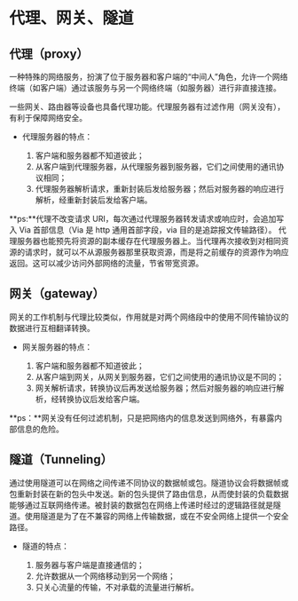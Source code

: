 # 代理、网关、隧道

## 代理（proxy）

一种特殊的网络服务，扮演了位于服务器和客户端的“中间人”角色，允许一个网络终端（如客户端）通过该服务与另一个网络终端（如服务器）进行非直接连接。

一些网关、路由器等设备也具备代理功能。代理服务器有过滤作用（网关没有），有利于保障网络安全。

- 代理服务器的特点：

  1. 客户端和服务器都不知道彼此；
  2. 从客户端到代理服务器，从代理服务器到服务器，它们之间使用的通讯协议相同；
  3. 代理服务器解析请求，重新封装后发给服务器；然后对服务器的响应进行解析，经重新封装后发给客户端。

**ps:**代理不改变请求 URI，每次通过代理服务器转发请求或响应时，会追加写入 Via 首部信息（Via 是 http 通用首部字段，via 目的是追踪报文传输路径）。
代理服务器也能预先将资源的副本缓存在代理服务器上。当代理再次接收到对相同资源的请求时，就可以不从源服务器那里获取资源，而是将之前缓存的资源作为响应返回。这可以减少访问外部网络的流量，节省带宽资源。

## 网关（gateway）

网关的工作机制与代理比较类似，作用就是对两个网络段中的使用不同传输协议的数据进行互相翻译转换。

- 网关服务器的特点：

  1. 客户端和服务器都不知道彼此；
  2. 从客户端到网关，从网关到服务器，它们之间使用的通讯协议是不同的；
  3. 网关解析请求，转换协议后再发送给服务器；然后对服务器的响应进行解析，经转换协议后发给客户端。

**ps：**网关没有任何过滤机制，只是把网络内的信息发送到网络外，有暴露内部信息的危险。

## 隧道（Tunneling）

通过使用隧道可以在网络之间传递不同协议的数据帧或包。隧道协议会将数据帧或包重新封装在新的包头中发送。新的包头提供了路由信息，从而使封装的负载数据能够通过互联网络传递。被封装的数据包在网络上传递时经过的逻辑路径就是隧道。使用隧道是为了在不兼容的网络上传输数据，或在不安全网络上提供一个安全路径。

- 隧道的特点：

  1. 服务器与客户端是直接通信的；
  2. 允许数据从一个网络移动到另一个网络；
  3. 只关心流量的传输，不对承载的流量进行解析。
